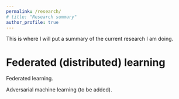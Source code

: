 ```yaml
---
permalink: /research/
# title: "Research summary"
author_profile: true
---
```


This is where I will put a summary of the current research I am doing.

Federated (distributed) learning
======
Federated learning.

Adversarial machine learning (to be added).